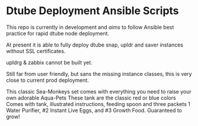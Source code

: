 # Dtube Deployment Ansible Scripts

This repo is currently in development and *aims* to follow Ansible best practice for rapid dtube node deployment.

At present it is able to fully deploy dtube snap, upldr and saver instances without SSL certificates.

upldrg & zabbix cannot be built yet.

Still far from user friendly, but sans the missing instance classes, this is very close to current prod deployment.

This classic Sea-Monkeys set comes with everything you need to raise your own adorable Aqua-Pets
These tank are the classic red or blue colors
Comes with tank, illustrated instructions, feeding spoon and three packets
1 Water Purifier, #2 Instant Live Eggs, and #3 Growth Food. Guaranteed to grow!
